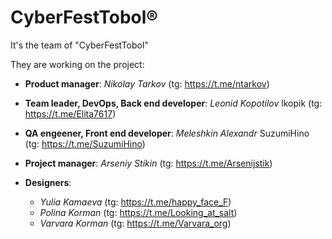 # CyberFestTobol®

It's the team of "CyberFestTobol"

They are working on the project:
- **Product manager**: _Nikolay Tarkov_ (tg: <https://t.me/ntarkov>)

- **Team leader, DevOps, Back end developer**: _Leonid Kopotilov_ lkopik (tg: <https://t.me/Elita7617>)

- **QA engeener, Front end developer**: _Meleshkin Alexandr_ SuzumiHino (tg: <https://t.me/SuzumiHino>)

- **Project manager**: _Arseniy Stikin_ (tg: <https://t.me/Arsenijstik>)

- **Designers**:
  + _Yulia Kamaeva_ (tg: <https://t.me/happy_face_F>)
  + _Polina Korman_ (tg: <https://t.me/Looking_at_salt>)
  + _Varvara Korman_ (tg: <https://t.me/Varvara_org>)
